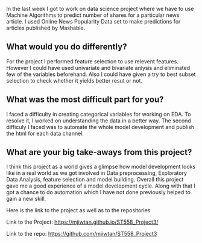 
In the last week I got to work on data science project where we have to use Machine Algorithms to predict number of shares for a particular news article. I used Online News Popularity Data set to make predictions for articles published by Mashable.

## What would you do differently?
For the project I performed feature selection to use relevent features. However I could have used univariate and bivariate anlysis and eliminated few of the variables beforehand. Also I could have given a try to best subset selection to check whether it yields better resut or not.

## What was the most difficult part for you?
I faced a difficulty in creating categorical variables for working on EDA. To resolve it, I worked on understanding the data in a better way. The second difficuly I faced was to automate the whole model development and publish the html  for each data channel.

## What are your big take-aways from this project?
 I think this project as a world gives a glimpse how model development looks like in a real world as we got involved in Data preprocessing, Exploratory Data Analysis, feature selection and model building. Overall this project gave me a good experience of a model development cycle. Along with that I got a chance to do automation which I have not done previously helped to gain a new skill.

Here is the link to the project as well as to the repositories

Link to the Project: https://mjiwtan.github.io/ST558_Project3/

Link to the repo: https://github.com/mjiwtan/ST558_Project3

